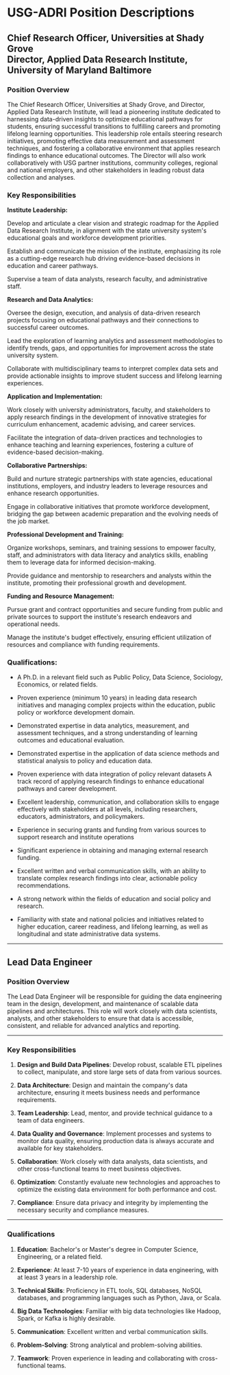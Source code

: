 # USG-ADRI Position Descriptions

## Chief Research Officer, Universities at Shady Grove<br />Director, Applied Data Research Institute, University of Maryland Baltimore

### Position Overview

The Chief Research Officer, Universities at Shady Grove, and Director, Applied Data Research Institute, will lead a pioneering institute dedicated to harnessing data-driven insights to optimize educational pathways for students, ensuring successful transitions to fulfilling careers and promoting lifelong learning opportunities. This leadership role entails steering research initiatives, promoting effective data measurement and assessment techniques, and fostering a collaborative environment that applies research findings to enhance educational outcomes. The Director will also work collaboratively with USG partner institutions, community colleges, regional and national employers, and other stakeholders in leading robust data collection and analyses. 

### Key Responsibilities 

__Institute Leadership:__

Develop and articulate a clear vision and strategic roadmap for the Applied Data Research Institute, in alignment with the state university system's educational goals and workforce development priorities. 

Establish and communicate the mission of the institute, emphasizing its role as a cutting-edge research hub driving evidence-based decisions in education and career pathways. 

Supervise a team of data analysts, research faculty, and administrative staff. 

__Research and Data Analytics:__ 

Oversee the design, execution, and analysis of data-driven research projects focusing on educational pathways and their connections to successful career outcomes. 

Lead the exploration of learning analytics and assessment methodologies to identify trends, gaps, and opportunities for improvement across the state university system. 

Collaborate with multidisciplinary teams to interpret complex data sets and provide actionable insights to improve student success and lifelong learning experiences. 

__Application and Implementation:__

Work closely with university administrators, faculty, and stakeholders to apply research findings in the development of innovative strategies for curriculum enhancement, academic advising, and career services. 

Facilitate the integration of data-driven practices and technologies to enhance teaching and learning experiences, fostering a culture of evidence-based decision-making. 

__Collaborative Partnerships:__

Build and nurture strategic partnerships with state agencies, educational institutions, employers, and industry leaders to leverage resources and enhance research opportunities. 

Engage in collaborative initiatives that promote workforce development, bridging the gap between academic preparation and the evolving needs of the job market. 

__Professional Development and Training:__

Organize workshops, seminars, and training sessions to empower faculty, staff, and administrators with data literacy and analytics skills, enabling them to leverage data for informed decision-making. 

Provide guidance and mentorship to researchers and analysts within the institute, promoting their professional growth and development. 

__Funding and Resource Management:__

Pursue grant and contract opportunities and secure funding from public and private sources to support the institute's research endeavors and operational needs. 

Manage the institute's budget effectively, ensuring efficient utilization of resources and compliance with funding requirements. 

### Qualifications: 

- A Ph.D. in a relevant field such as Public Policy, Data Science, Sociology, Economics, or related fields. 

- Proven experience (minimum 10 years) in leading data research initiatives and managing complex projects within the education, public policy or workforce development domain. 

- Demonstrated expertise in data analytics, measurement, and assessment techniques, and a strong understanding of learning outcomes and educational evaluation. 

- Demonstrated expertise in the application of data science methods and statistical analysis to policy and education data. 

- Proven experience with data integration of policy relevant datasets A track record of applying research findings to enhance educational pathways and career development. 

- Excellent leadership, communication, and collaboration skills to engage effectively with stakeholders at all levels, including researchers, educators, administrators, and policymakers. 

- Experience in securing grants and funding from various sources to support research and institute operations 

- Significant experience in obtaining and managing external research funding. 

- Excellent written and verbal communication skills, with an ability to translate complex research findings into clear, actionable policy recommendations. 

- A strong network within the fields of education and social policy and research. 

- Familiarity with state and national policies and initiatives related to higher education, career readiness, and lifelong learning, as well as longitudinal and state administrative data systems. 


<hr />

## Lead Data Engineer

### Position Overview

The Lead Data Engineer will be responsible for guiding the data engineering team in the design, development, and maintenance of scalable data pipelines and architectures. This role will work closely with data scientists, analysts, and other stakeholders to ensure that data is accessible, consistent, and reliable for advanced analytics and reporting.

---

### Key Responsibilities

1. **Design and Build Data Pipelines**: Develop robust, scalable ETL pipelines to collect, manipulate, and store large sets of data from various sources.
  
2. **Data Architecture**: Design and maintain the company's data architecture, ensuring it meets business needs and performance requirements.
  
3. **Team Leadership**: Lead, mentor, and provide technical guidance to a team of data engineers.
  
4. **Data Quality and Governance**: Implement processes and systems to monitor data quality, ensuring production data is always accurate and available for key stakeholders.

5. **Collaboration**: Work closely with data analysts, data scientists, and other cross-functional teams to meet business objectives.

6. **Optimization**: Constantly evaluate new technologies and approaches to optimize the existing data environment for both performance and cost.

7. **Compliance**: Ensure data privacy and integrity by implementing the necessary security and compliance measures.

---

### Qualifications

1. **Education**: Bachelor's or Master's degree in Computer Science, Engineering, or a related field.
  
2. **Experience**: At least 7-10 years of experience in data engineering, with at least 3 years in a leadership role.

3. **Technical Skills**: Proficiency in ETL tools, SQL databases, NoSQL databases, and programming languages such as Python, Java, or Scala.
  
4. **Big Data Technologies**: Familiar with big data technologies like Hadoop, Spark, or Kafka is highly desirable.

5. **Communication**: Excellent written and verbal communication skills.

6. **Problem-Solving**: Strong analytical and problem-solving abilities.

7. **Teamwork**: Proven experience in leading and collaborating with cross-functional teams.
